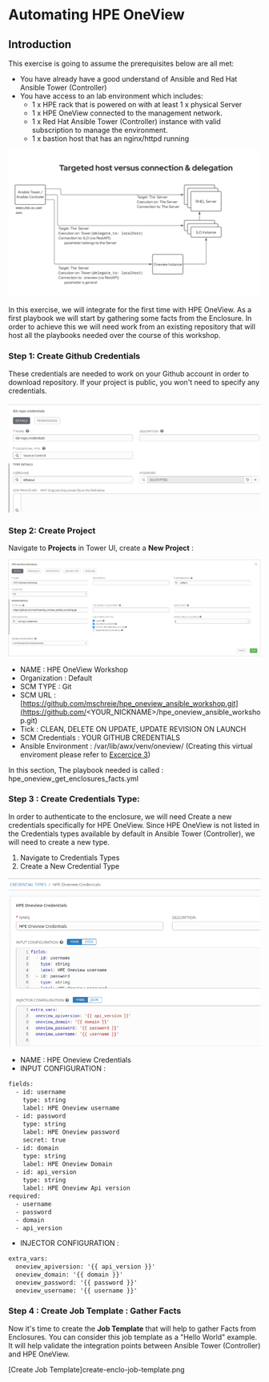 # Automating HPE OneView

## Introduction

This exercise is going to assume the prerequisites below are all met:

* You have already have a good understand of Ansible and Red Hat Ansible Tower (Controller)
* You have access to an lab environment which includes:
    * 1 x HPE rack that is powered on with at least 1 x physical Server
    * 1 x HPE OneView connected to the management network.
    * 1 x Red Hat Ansible Tower (Controller) instance with valid subscription to manage the environment.
    * 1 x bastion host that has an nginx/httpd running

![ans-wksp-01](/images/ansible-workshop-illustration-04.png)


In this exercise, we will integrate for the first time with HPE OneView. As a first playbook we will start by gathering some facts from the Enclosure.
In order to achieve this we will need work from an existing repository that will host all the playbooks needed over the course of this workshop.


### Step 1: Create Github Credentials

These credentials are needed to work on your Github account in order to download repository. If your project is public, you won't need to specify any credentials.

![Create Github Credentials](/images/create-github-creds.png)


### Step 2: Create Project

Navigate to **Projects** in Tower UI, create a **New Project** :

![Create-Prj](/images/create-prj.png)

* NAME : HPE OneView Workshop
* Organization : Default
* SCM TYPE : Git
* SCM URL :[https://github.com/mschreie/hpe_oneview_ansible_workshop.git](https://github.com/<YOUR_NICKNAME>/hpe_oneview_ansible_workshop.git)
* Tick : CLEAN, DELETE ON UPDATE, UPDATE REVISION ON LAUNCH
* SCM Credentials : YOUR GITHUB CREDENTIALS
* Ansible Environment : /var/lib/awx/venv/oneview/  (Creating this virtual enviroment please refer to [Excercice 3](/excerices/virtual_environment.md))


In this section, The playbook needed is called :  hpe_oneview_get_enclosures_facts.yml

### Step 3 : Create Credentials Type:

In order to authenticate to the enclosure, we will need Create a new credentials specifically for HPE OneView. Since HPE OneView is not listed in the Credentials types available by default in Ansible Tower (Controller), we will need to create a new type.

1. Navigate to Credentials Types
2. Create a New Credential Type

![Create-Cred-Type](/images/create-creds-type.png)

* NAME : HPE Oneview Credentials
* INPUT CONFIGURATION :
```
fields:
  - id: username
    type: string
    label: HPE Oneview username
  - id: password
    type: string
    label: HPE Oneview password
    secret: true
  - id: domain
    type: string
    label: HPE Oneview Domain
  - id: api_version
    type: string
    label: HPE Oneview Api version
required:
  - username
  - password
  - domain
  - api_version
```
* INJECTOR CONFIGURATION :
```
extra_vars:
  oneview_apiversion: '{{ api_version }}'
  oneview_domain: '{{ domain }}'
  oneview_password: '{{ password }}'
  oneview_username: '{{ username }}'
```
   
### Step 4 : Create Job Template : Gather Facts
   
Now it's time to create the **Job Template** that will help to gather Facts from Enclosures. You can consider this job template as a "Hello World" example. It will help validate the integration points between Ansible Tower (Controller) and HPE OneView.
 
   [Create Job Template]create-enclo-job-template.png
   
